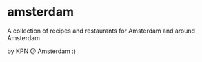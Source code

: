 # amsterdam
A collection of recipes and restaurants for Amsterdam and around Amsterdam

by KPN @ Amsterdam :)
